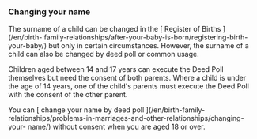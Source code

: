 ###  Changing your name

The surname of a child can be changed in the [ Register of Births ](/en/birth-
family-relationships/after-your-baby-is-born/registering-birth-your-baby/) but
only in certain circumstances. However, the surname of a child can also be
changed by deed poll or common usage.

Children aged between 14 and 17 years can execute the Deed Poll themselves but
need the consent of both parents. Where a child is under the age of 14 years,
one of the child's parents must execute the Deed Poll with the consent of the
other parent.

You can [ change your name by deed poll ](/en/birth-family-
relationships/problems-in-marriages-and-other-relationships/changing-your-
name/) without consent when you are aged 18 or over.
